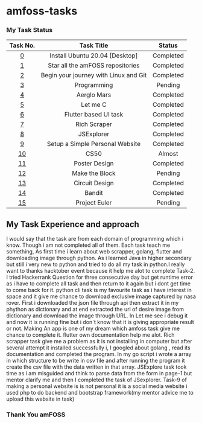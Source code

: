 # amfoss-tasks
### My Task Status
|Task No.| Task Title | Status  |
|:-:| :---:   | :-: |
| [0](Task-0) | Install Ubuntu 20.04 [Desktop] | Completed |
|[1](Task-1) |  Star all the amFOSS repositories | Completed |
| [2](Task-2) | Begin your journey with Linux and Git | Completed |
| [3]() | Programming | Pending |
| [4](Task-4) | Aerglo Mars | Completed |
| [5](Task-5) | Let me C | Completed |
| [6](Task-6) | Flutter based UI task | Completed |
| [7](Task-7) | Rich Scraper | Completed |
| [8](Task-8) | JSExplorer | Completed |
| [9](Task-9) | Setup a Simple Personal Website | Completed |
| [10](Task-10) | CS50 | Almost |
| [11](task-11) | Poster Design | Completed |
| [12]() | Make the Block | Pending |
| [13](Task-13) | Circuit Design | Completed |
| [14](Task-14) | Bandit | Completed |
| [15]() | Project Euler | Pending |


## My Task Experience and approach
I would say that the task are from each domain of programming which i know. Though i am not completed all of them. Each task teach me something, As first time i learn about web scrapper, golang, flutter and downloading image through python. As i learned Java in higher secondary but still i very new to python and tried to do all my task in python.I really want to thanks hacktober event because it help me alot to complete Task-2. I tried Hackerrank Question for three consecutive day but get runtime error as i have to complete all task and then return to it again but i dont get time to come back for it. python cli task is my favourite task as i have interest in space and it give me chance to download exclusive image captured by nasa rover. First i downloaded the json file through api then extract it in my phython as dictionary and at end extracted the url of desire image from dictionary and download the image through URL. In Let me see i debug it and now it is running fine but i don`t know that it is giving appropriate result or not. Making An app is one of my dream which amfoss task give me chance to complete it. flutter own documentation help me alot. Rich scrapper task give me a problem as it is not installing in computer but after several attempt it installed successfully i, I googled about golang , read its documentation and completed the program. In my go script i wrote a array in which structure to be write in csv file and after running the program it create the csv file with the data written in that array. JSExplore task took time as i am misguided and think to parse data from the form in page-1 but mentor clarify me and then I completed the task of JSexplorer. Task-9 of making a personal website is is not personal it is a social media website i used php to do backend and bootstrap framework(my mentor advice me to upload this website in task)


### Thank You amFOSS
